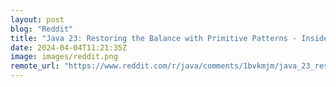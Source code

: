 ```yaml
---
layout: post
blog: "Reddit"
title: "Java 23: Restoring the Balance with Primitive Patterns - Inside Java Newscast #66"
date: 2024-04-04T11:21:35Z
image: images/reddit.png
remote_url: "https://www.reddit.com/r/java/comments/1bvkmjm/java_23_restoring_the_balance_with_primitive/"
---
```

